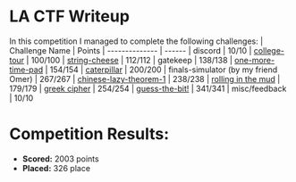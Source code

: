 # LA CTF Writeup
 
 In this competition I managed to complete the following challenges:
 | Challenge Name          | Points
 | --------------          | ------
 | discord | 10/10
 | [college-tour](https://github.com/LeonGurin/LA-CTF-2023/tree/main/college-tour) | 100/100
 | [string-cheese](https://github.com/LeonGurin/LA-CTF-2023/tree/main/string-cheese) | 112/112
 | gatekeep | 138/138
 | [one-more-time-pad](https://github.com/LeonGurin/LA-CTF-2023/tree/main/one-more-time-pad) | 154/154
 | [caterpillar](https://github.com/LeonGurin/LA-CTF-2023/tree/main/caterpillar) | 200/200
 | finals-simulator (by my friend Omer) | 267/267
 | [chinese-lazy-theorem-1](https://github.com/LeonGurin/LA-CTF-2023/tree/main/chinese-lazy-theorem-1) | 238/238
 | [rolling in the mud](https://github.com/LeonGurin/LA-CTF-2023/tree/main/rolling%20in%20the%20mud) | 179/179
 | [greek cipher](https://github.com/LeonGurin/LA-CTF-2023/tree/main/greek%20cipher) | 254/254
 | [guess-the-bit!](https://github.com/LeonGurin/LA-CTF-2023/tree/main/guess-the-bit!) | 341/341
 | misc/feedback | 10/10

# Competition Results:
* **Scored:** 2003 points
* **Placed:** 326 place 